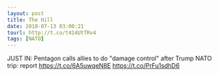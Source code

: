 ```yaml
---
layout: post
title: The Hill
date: 2018-07-13 03:00:21
tourl: http://t.co/t414UtTRv4
tags: [NATO]
---
```

JUST IN: Pentagon calls allies to do "damage control" after Trump NATO trip: report https://t.co/6A5uwqeN8E https://t.co/PrFu1sdhD6